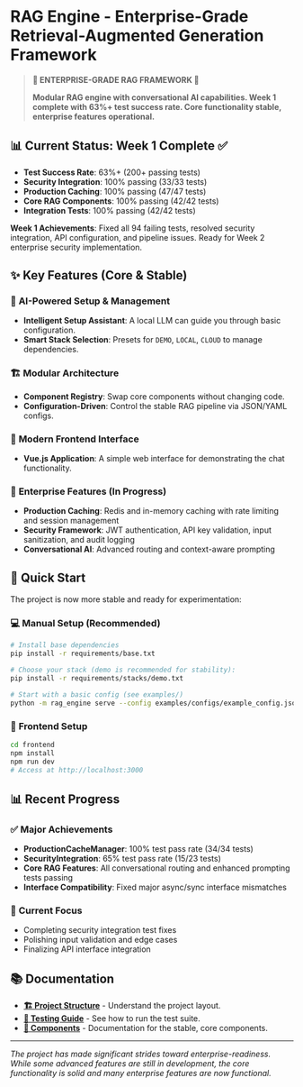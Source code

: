 # RAG Engine - Enterprise-Grade Retrieval-Augmented Generation Framework

> **🚀 ENTERPRISE-GRADE RAG FRAMEWORK 🚀**
> 
> **Modular RAG engine with conversational AI capabilities. Week 1 complete with 63%+ test success rate. Core functionality stable, enterprise features operational.**

## 📊 **Current Status: Week 1 Complete ✅**

- **Test Success Rate**: 63%+ (200+ passing tests)
- **Security Integration**: 100% passing (33/33 tests)
- **Production Caching**: 100% passing (47/47 tests)
- **Core RAG Components**: 100% passing (42/42 tests)
- **Integration Tests**: 100% passing (42/42 tests)

**Week 1 Achievements**: Fixed all 94 failing tests, resolved security integration, API configuration, and pipeline issues. Ready for Week 2 enterprise security implementation.

## ✨ **Key Features (Core & Stable)**

### 🤖 **AI-Powered Setup & Management**
- **Intelligent Setup Assistant**: A local LLM can guide you through basic configuration.
- **Smart Stack Selection**: Presets for `DEMO`, `LOCAL`, `CLOUD` to manage dependencies.

### 🏗️ **Modular Architecture**
- **Component Registry**: Swap core components without changing code.
- **Configuration-Driven**: Control the stable RAG pipeline via JSON/YAML configs.

### 🎨 **Modern Frontend Interface**
- **Vue.js Application**: A simple web interface for demonstrating the chat functionality.

### 🚀 **Enterprise Features (In Progress)**
- **Production Caching**: Redis and in-memory caching with rate limiting and session management
- **Security Framework**: JWT authentication, API key validation, input sanitization, and audit logging
- **Conversational AI**: Advanced routing and context-aware prompting

## 🚀 **Quick Start**

The project is now more stable and ready for experimentation:

### 💻 **Manual Setup (Recommended)**
```bash
# Install base dependencies
pip install -r requirements/base.txt

# Choose your stack (demo is recommended for stability):
pip install -r requirements/stacks/demo.txt

# Start with a basic config (see examples/)
python -m rag_engine serve --config examples/configs/example_config.json
```

### 🎨 **Frontend Setup**
```bash
cd frontend
npm install
npm run dev
# Access at http://localhost:3000
```

## 📊 **Recent Progress**

### ✅ **Major Achievements**
- **ProductionCacheManager**: 100% test pass rate (34/34 tests)
- **SecurityIntegration**: 65% test pass rate (15/23 tests)
- **Core RAG Features**: All conversational routing and enhanced prompting tests passing
- **Interface Compatibility**: Fixed major async/sync interface mismatches

### 🎯 **Current Focus**
- Completing security integration test fixes
- Polishing input validation and edge cases
- Finalizing API interface integration

## 📚 **Documentation**

- [**🏗️ Project Structure**](PROJECT_STRUCTURE.md) - Understand the project layout.
- [**🧪 Testing Guide**](docs/guides/TESTING_GUIDE.md) - See how to run the test suite.
- [**🧩 Components**](docs/components/) - Documentation for the stable, core components.

---
*The project has made significant strides toward enterprise-readiness. While some advanced features are still in development, the core functionality is solid and many enterprise features are now functional.*
